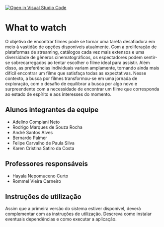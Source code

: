 [![Open in Visual Studio Code](https://classroom.github.com/assets/open-in-vscode-718a45dd9cf7e7f842a935f5ebbe5719a5e09af4491e668f4dbf3b35d5cca122.svg)](https://classroom.github.com/online_ide?assignment_repo_id=11729586&assignment_repo_type=AssignmentRepo)
# What to watch

O objetivo de encontrar filmes pode se tornar uma tarefa desafiadora em meio à vastidão de opções disponíveis atualmente. Com a proliferação de plataformas de streaming, catálogos cada vez mais extensos e uma diversidade de gêneros cinematográficos, os espectadores podem sentir-se sobrecarregados ao tentar escolher o filme ideal para assistir. Além disso, as preferências individuais variam amplamente, tornando ainda mais difícil encontrar um filme que satisfaça todas as expectativas. Nesse contexto, a busca por filmes transformou-se em uma jornada de exploração, com o desafio de equilibrar a busca por algo novo e surpreendente com a necessidade de encontrar um filme que corresponda ao estado de espírito e aos interesses do momento.

## Alunos integrantes da equipe

* Adelino Compiani Neto
* Rodrigo Marques de Souza Rocha 
* André Santos Alves
* Bernardo Palmer
* Felipe Carvalho de Paula Silva
* Karen Cristina Satiro da Costa

## Professores responsáveis

* Hayala Nepomuceno Curto
* Rommel Vieira Carneiro

## Instruções de utilização

Assim que a primeira versão do sistema estiver disponível, deverá complementar com as instruções de utilização. Descreva como instalar eventuais dependências e como executar a aplicação.
